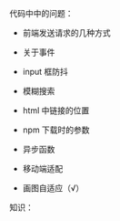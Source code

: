 代码中中的问题：

-   前端发送请求的几种方式

-   关于事件

-   input 框防抖

-   模糊搜索

-   html 中链接的位置

-   npm 下载时的参数

-   异步函数

-   移动端适配

-   画图自适应（√）

知识：
